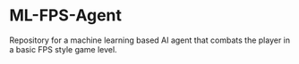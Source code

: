 # ML-FPS-Agent
Repository for a machine learning based AI agent that combats the player in a basic FPS style game level.
